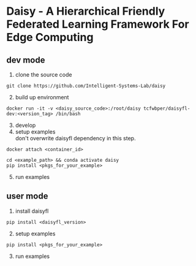 # Daisy - A Hierarchical Friendly Federated Learning Framework For Edge Computing

## dev mode
1. clone the source code
```
git clone https://github.com/Intelligent-Systems-Lab/daisy
```
2. build up environment
```
docker run -it -v <daisy_source_code>:/root/daisy tcfwbper/daisyfl-dev:<version_tag> /bin/bash
```
3. develop<br>
4. setup examples<br>
don't overwrite daisyfl dependency in this step.<br>
```
docker attach <container_id>
```
```
cd <example_path> && conda activate daisy
pip install <pkgs_for_your_example>
```
5. run examples

## user mode
1. install daisyfl
```
pip install <daisyfl_version>
```
2. setup examples
```
pip install <pkgs_for_your_example>
```
3. run examples